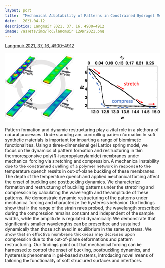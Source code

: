 ```yaml
---
layout: post
title:  "Mechanical Adaptability of Patterns in Constrained Hydrogel Membranes"
date:   2021-04-12
description: Langmuir 2021, 37, 16, 4900–4912
image: /assets/img/ToC/langmuir_12Apr2021.png
---
```


[Langmuir 2021, 37, 16, 4900–4912](https://pubs.acs.org/doi/full/10.1021/acs.langmuir.1c00138#)

[![Langmuir](/assets/img/ToC/langmuir_12Apr2021.png)](https://pubs.acs.org/doi/full/10.1021/acs.langmuir.1c00138#)

<p class="intro"><span class="dropcap">P</span>attern formation and dynamic restructuring play a vital role in a plethora of natural processes. Understanding and controlling pattern formation in soft synthetic materials is important for imparting a range of biomimetic functionalities. Using a three-dimensional gel Lattice spring model, we focus on the dynamics of pattern formation and restructuring in thin thermoresponsive poly(N-isopropylacrylamide) membranes under mechanical forcing via stretching and compression. A mechanical instability due to the constrained swelling of a polymer network in response to the temperature quench results in out-of-plane buckling of these membranes. The depth of the temperature quench and applied mechanical forcing affect the onset of buckling and postbuckling dynamics. We characterize formation and restructuring of buckling patterns under the stretching and compression by calculating the wavelength and the amplitude of these patterns. We demonstrate dynamic restructuring of the patterns under mechanical forcing and characterize the hysteresis behavior. Our findings show that in the range of the strain rates probed, the wavelength prescribed during the compression remains constant and independent of the sample widths, while the amplitude is regulated dynamically. We demonstrate that significantly smaller wavelengths can be prescribed and sustained dynamically than those achieved in equilibrium in the same systems. We show that an effective membrane thickness may decrease upon compression due to the out-of-plane deformations and pattern restructuring. Our findings point out that mechanical forcing can be harnessed to control the onset of buckling, postbuckling dynamics, and hysteresis phenomena in gel-based systems, introducing novel means of tailoring the functionality of soft structured surfaces and interfaces.
